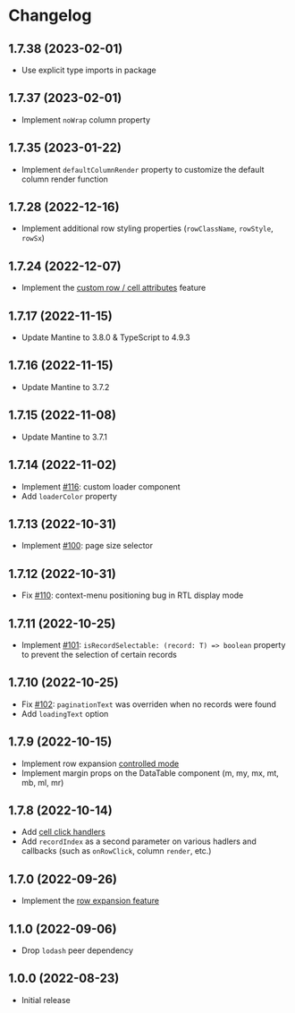 # Changelog

## 1.7.38 (2023-02-01)
- Use explicit type imports in package

## 1.7.37 (2023-02-01)
- Implement `noWrap` column property

## 1.7.35 (2023-01-22)
- Implement `defaultColumnRender` property to customize the default column render function

## 1.7.28 (2022-12-16)
- Implement additional row styling properties (`rowClassName`, `rowStyle`, `rowSx`)

## 1.7.24 (2022-12-07)
- Implement the [custom row / cell attributes](https://icflorescu.github.io/mantine-datatable/examples/custom-row-or-cell-attributes) feature

## 1.7.17 (2022-11-15)
- Update Mantine to 3.8.0 & TypeScript to 4.9.3

## 1.7.16 (2022-11-15)
- Update Mantine to 3.7.2

## 1.7.15 (2022-11-08)
- Update Mantine to 3.7.1

## 1.7.14 (2022-11-02)
- Implement [#116](https://github.com/icflorescu/mantine-datatable/issues/116): custom loader component
- Add `loaderColor` property

## 1.7.13 (2022-10-31)
- Implement [#100](https://github.com/icflorescu/mantine-datatable/issues/100): page size selector

## 1.7.12 (2022-10-31)
- Fix [#110](https://github.com/icflorescu/mantine-datatable/issues/110): context-menu positioning bug in RTL display mode

## 1.7.11 (2022-10-25)
- Implement [#101](https://github.com/icflorescu/mantine-datatable/issues/101): `isRecordSelectable: (record: T) => boolean` property to prevent the selection of certain records

## 1.7.10 (2022-10-25)
- Fix [#102](https://github.com/icflorescu/mantine-datatable/issues/102): `paginationText` was overriden when no records were found
- Add `loadingText` option

## 1.7.9 (2022-10-15)
- Implement row expansion [controlled mode](https://icflorescu.github.io/mantine-datatable/examples/row-expansion-examples)
- Implement margin props on the DataTable component (m, my, mx, mt, mb, ml, mr)

## 1.7.8 (2022-10-14)
- Add [cell click handlers](https://icflorescu.github.io/mantine-datatable/examples/handling-cell-clicks)
- Add `recordIndex` as a second parameter on various hadlers and callbacks (such as `onRowClick`, column `render`, etc.)

## 1.7.0 (2022-09-26)
- Implement the [row expansion feature](https://icflorescu.github.io/mantine-datatable/examples/expanding-rows)

## 1.1.0 (2022-09-06)
- Drop `lodash` peer dependency

## 1.0.0 (2022-08-23)
- Initial release
